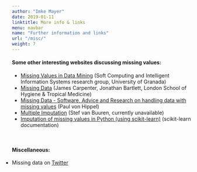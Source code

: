 ```yaml
---
author: "Imke Mayer"
date: 2019-01-11
linktitle: More info & links
menu: navbar
name: "Further information and links"
url: "/misc/"
weight: 7
---
```




#### Some other interesting websites discussing missing values:
<ul class="list-group" id="websites-list">
<li class="list-group-item"> <a href="https://sci2s.ugr.es/MVDM" target="_blank">Missing Values in Data Mining</a> (Soft Computing and Intelligent Information Systems research group, University of Granada)</li>
<li class="list-group-item"> <a href="http://www.missingdata.org.uk" target="_blank">Missing Data</a> (James Carpenter, Jonathan Bartlett, London School of Hygiene & Tropical Medicine)</li>
<li class="list-group-item"> <a href="https://missingdata.org" target="_blank">Missing Data -
Software, Advice and Research on handling data with missing values</a> (Paul von Hippel)</li>
<li class="list-group-item"> <a href="http://www.multiple-imputation.com" target="_blank">Multiple Imputation</a> (Stef van Buuren, currently unavailable)</li>
<li class="list-group-item"> <a href="https://scikit-learn.org/0.21/modules/impute.html#id4" target="_blank">Imputation of missing values in Python (using scikit-learn)</a> (scikit-learn documentation)</li>
</ul>

</br>

#### Miscellaneous:

<ul class="list-group" id="misc-list">
	<li class="list-group-item">Missing data on <a href="https://twitter.com/hashtag/missingdata" target="_blank">Twitter</a></li>
</ul>

<style>
#up-events-list
{
	padding: 0px;
}
#past-events-list
{
	padding: 0px;
}
#misc-list
{
	padding: 0px;
}
</style>

</br>

